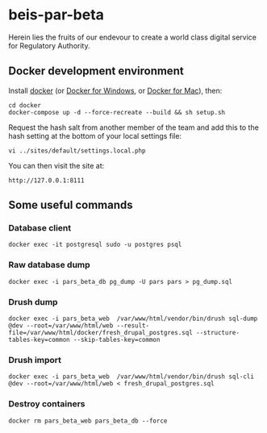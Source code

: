 # beis-par-beta

Herein lies the fruits of our endevour to create a world class digital service for Regulatory Authority.

## Docker development environment

Install [docker](https://docs.docker.com/engine/installation/linux/ubuntu/) (or [Docker for Windows](https://docs.docker.com/docker-for-windows/install/), or [Docker for Mac](https://docs.docker.com/docker-for-mac/install/)), then:

    cd docker
    docker-compose up -d --force-recreate --build && sh setup.sh
	
Request the hash salt from another member of the team and add this to the hash setting at the bottom of your local settings file:

    vi ../sites/default/settings.local.php
    
You can then visit the site at:

    http://127.0.0.1:8111
    
## Some useful commands

### Database client

    docker exec -it postgresql sudo -u postgres psql
    
### Raw database dump

    docker exec -i pars_beta_db pg_dump -U pars pars > pg_dump.sql
    
### Drush dump

    docker exec -i pars_beta_web  /var/www/html/vendor/bin/drush sql-dump @dev --root=/var/www/html/web --result-file=/var/www/html/docker/fresh_drupal_postgres.sql --structure-tables-key=common --skip-tables-key=common
    
### Drush import

    docker exec -i pars_beta_web  /var/www/html/vendor/bin/drush sql-cli @dev --root=/var/www/html/web < fresh_drupal_postgres.sql

### Destroy containers

    docker rm pars_beta_web pars_beta_db --force




